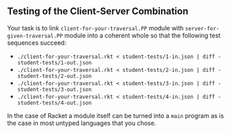## Testing of the Client-Server Combination 

Your task is to link `client-for-your-traversal.PP` module with
`server-for-given-traversal.PP` module into a coherent whole so that the
following test sequences succeed:

- `./client-for-your-traversal.rkt < student-tests/1-in.json | diff - student-tests/1-out.json`	
- `./client-for-your-traversal.rkt < student-tests/2-in.json | diff - student-tests/2-out.json`	
- `./client-for-your-traversal.rkt < student-tests/3-in.json | diff - student-tests/3-out.json`	
- `./client-for-your-traversal.rkt < student-tests/4-in.json | diff - student-tests/4-out.json`	

In the case of Racket a module itself can be turned into a `main` program
as is the case in most untyped languages that you chose. 
